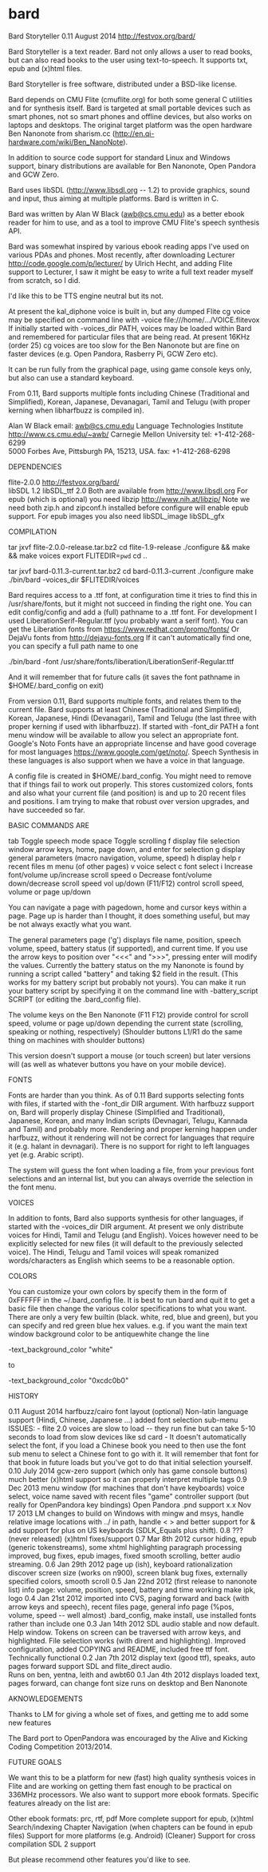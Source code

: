 # bard

Bard Storyteller 0.11 August 2014
http://festvox.org/bard/

Bard Storyteller is a text reader.  Bard not only allows a user to
read books, but can also read books to the user using text-to-speech.
It supports txt, epub and (x)html files.

Bard Storyteller is free software, distributed under a BSD-like license.

Bard depends on CMU Flite (cmuflite.org) for both some general C
utilities and for synthesis itself.  Bard is targeted at small
portable devices such as smart phones, not so smart phones and offline
devices, but also works on laptops and desktops.  The original target
platform was the open hardware Ben Nanonote from sharism.cc
(http://en.qi-hardware.com/wiki/Ben_NanoNote).  

In addition to source code support for standard Linux and Windows
support, binary distributions are available for Ben Nanonote, Open
Pandora and GCW Zero.

Bard uses libSDL (http://www.libsdl.org -- 1.2) to provide graphics, sound
and input, thus aiming at multiple platforms.  Bard is written in C.

Bard was written by Alan W Black (awb@cs.cmu.edu) as a better ebook reader
for him to use, and as a tool to improve CMU Flite's speech synthesis API.

Bard was somewhat inspired by various ebook reading apps I've used on
various PDAs and phones.  Most recently, after downloading Lecturer
http://code.google.com/p/lecturer/ by Ulrich Hecht, and adding Flite
support to Lecturer, I saw it might be easy to write a full text
reader myself from scratch, so I did.

I'd like this to be TTS engine neutral but its not.

At present the kal_diphone voice is built in, but any dumped Flite cg 
voice may be specified on command line with 
     -voice file:///home/.../VOICE.flitevox
If initially started with -voices_dir PATH, voices may be loaded
within Bard and remembered for particular files that are being read.  At
present 16KHz (order 25) cg voices are too slow for the Ben Nanonote
but are fine on faster devices (e.g. Open Pandora, Rasberry Pi, GCW
Zero etc).

It can be run fully from the graphical page, using game console keys only, 
but also can use a standard keyboard.

From 0.11, Bard supports multiple fonts including Chinese (Traditional and
Simplified), Korean, Japanese, Devanagari, Tamil and Telugu (with proper
kerning when libharfbuzz is compiled in).

Alan W Black                                email: awb@cs.cmu.edu
Language Technologies Institute             http://www.cs.cmu.edu/~awb/
Carnegie Mellon University                  tel: +1-412-268-6299  
5000 Forbes Ave, Pittsburgh PA, 15213, USA. fax: +1-412-268-6298

DEPENDENCIES

flite-2.0.0
   http://festvox.org/bard/   
libSDL 1.2
libSDL_ttf 2.0
   Both are available from  http://www.libsdl.org
For epub (which is optional)
   you need 
       libzip http://www.nih.at/libzip/
   Note we need both zip.h and zipconf.h installed before configure will
   enable epub support. 
For epub images you also need
libSDL_image
libSDL_gfx

COMPILATION

tar jxvf flite-2.0.0-release.tar.bz2
cd flite-1.9-release
./configure && make && make voices
export FLITEDIR=`pwd`
cd ..

tar jxvf bard-0.11.3-current.tar.bz2
cd bard-0.11.3-current
./configure
make
./bin/bard -voices_dir $FLITEDIR/voices

Bard requires access to a .ttf font, at configuration time it tries to find 
this in /usr/share/fonts, but it might not succeed in finding the right one.
You can edit config/config and add a (full) pathname to a .ttf font.
For development I used LiberationSerif-Regular.ttf (you probably want a serif
font).  You can get the Liberation fonts from
   https://www.redhat.com/promo/fonts/
Or DejaVu fonts from
   http://dejavu-fonts.org
If it can't automatically find one, you can specify a full path name to one

./bin/bard -font /usr/share/fonts/liberation/LiberationSerif-Regular.ttf

And it will remember that for future calls (it saves the font pathname in 
$HOME/.bard_config on exit)

From version 0.11, Bard supports multiple fonts, and relates them to
the current file.  Bard supports at least Chinese (Traditional and
Simplified), Korean, Japanese, Hindi (Devanagari), Tamil and Telugu
(the last three with proper kerning if used with libharfbuzz).  If
started with -font_dir PATH a font menu window will be available to
allow you select an appropriate font.  Google's Noto Fonts have an
appropriate lincense and have good coverage for most languages
https://www.google.com/get/noto/.  Speech Synthesis in these languages
is also support when we have a voice in that language.

A config file is created in $HOME/.bard_config.  You might need to
remove that if things fail to work out properly.  This stores
customized colors, fonts and also what your current file (and
position) is and up to 20 recent files and positions.  I am trying to
make that robust over version upgrades, and have succeeded so far.

BASIC COMMANDS ARE

tab    Toggle speech mode
space  Toggle scrolling
f      display file selection window
       arrow keys, home, page down, and enter for selection
g      display general parameters (macro navigation, volume, speed)
h      display help
r      recent files
m      menu (of other pages)
v      voice select
c      font select
i      Increase font/volume up/increase scroll speed
o      Decrease font/volume down/decrease scroll speed
vol up/down (F11/F12) control scroll speed, volume or page up/down

You can navigate a page with pagedown, home and cursor keys within a
page.  Page up is harder than I thought, it does something useful, but
may be not always exactly what you want.

The general parameters page ('g') displays file name, position, speech
volume, speed, battery status (if supported), and current time.  If
you use the arrow keys to position over "<<<" and ">>>", pressing
enter will modify the values.  Currently the battery status on the
my Nanonote is found by running a script called "battery" and taking $2
field in the result.  (This works for my battery script but probably
not yours).  You can make it run your battery script by specifying it
on the command line with -battery_script SCRIPT (or editing the
.bard_config file).

The volume keys on the Ben Nanonote (F11 F12) provide control for 
scroll speed, volume or page up/down depending the current state
(scrolling, speaking or nothing, respectively)  (Shoulder buttons
L1/R1 do the same thing on machines with shoulder buttons)

This version doesn't support a mouse (or touch screen) but later versions
will (as well as whatever buttons you have on your mobile device).

FONTS

Fonts are harder than you think.  As of 0.11 Bard supports selecting
fonts with files, if started with the -font_dir DIR argument.  With
harfbuzz support on, Bard will properly display Chinese (Simplified
and Traditional), Japanese, Korean, and many Indian scripts (Devnagari,
Telugu, Kannada and Tamil) and probably more.  Rendering and proper
kerning happen under harfbuzz, without it rendering will not be correct
for languages that require it (e.g. halant in devnagari).  There is no
support for right to left languages yet (e.g. Arabic script).  

The system will guess the font when loading a file, from your previous
font selections and an internal list, but you can always override the
selection in the font menu.  

VOICES

In addition to fonts, Bard also supports synthesis for other
languages, if started with the -voices_dir DIR argument.  At present
we only distribute voices for Hindi, Tamil and Telugu (and English).
Voices however need to be explicitly selected for new files (it will
default to the previously selected voice).  The Hindi, Telugu and
Tamil voices will speak romanized words/characters as English which
seems to be a reasonable option.

COLORS

You can customize your own colors by specify them in the form of 0xFFFFFF
in the ~/.bard_config file.  It is best to run bard and quit it to get a 
basic file then change the various color specifications to what you want.
There are only a very few builtin (black. white, red, blue and green), but
you can specify and red green blue hex values.  e.g. if you want the main
text window background color to be antiquewhite change the line

-text_background_color "white"

to

-text_background_color "0xcdc0b0"

HISTORY

0.11 August 2014
     harfbuzz/cairo font layout (optional)
     Non-latin language support (Hindi, Chinese, Japanese ...) 
     added font selection sub-menu
     ISSUES: 
     - flite 2.0 voices are slow to load -- they run fine but can take
       5-10 seconds to load from slow devices like sd card
     - It doesn't automatically select the font, if you load a Chinese book
       you need to then use the font sub menu to select a Chinese font to
       go with it.  It will remember that font for that book in future loads
       but you've got to do that initial selection yourself.
0.10 July 2014
     gcw-zero support (which only has game console buttons)
     much better (x)html support so it can properly interpret multiple tags
0.9  Dec 2013
     menu window (for machines that don't have keyboards)
     voice select, voice name saved with recent files
     "game" controller support (but really for OpenPandora key bindings)
     Open Pandora .pnd support
x.x  Nov 17 2013  LM
     changes to build on Windows with mingw and msys, handle relative image 
     locations with ../ in path, handle &lt; &gt; and better support for &amp;
     add support for plus on US keyboards (SDLK_Equals plus shift).
0.8  ??? (never released)
     (x)html fixes/support
0.7  Mar 8th 2012
     cursor hiding, epub (generic tokenstreams), some xhtml highlighting
     paragraph processing improved, bug fixes, epub images,
     fixed smooth scrolling, better audio streaming.
0.6  Jan 29th 2012
     page up (ish), keyboard rationalization
     discover screen size (works on n900), screen blank
     bug fixes, externally specified colors, smooth scroll
0.5  Jan 22nd 2012 (first release to nanonote list)
     info page: volume, position, speed, battery and time working
     make ipk, logo
0.4  Jan 21st 2012
     imported into CVS, paging forward and back (with arrow keys and speech), 
     recent files page, general info page (%pos, volume, speed -- well almost)
     .bard_config, make install, use installed fonts rather than include one
0.3  Jan 14th 2012
     SDL audio stable and now default.  Help window.  Tokens on screen can 
     be traversed with arrow keys, and highlighted.  File selection
     works (with dirent and highlighting).  Improved configuration, added
     COPYING and README, included free ttf font.  Technically functional
0.2  Jan 7th 2012
     display text (good ttf), speaks, auto pages forward
     support SDL and flite_direct audio.  
     Runs on ben, yentna, leith and awbt60
0.1  Jan 4th 2012
     displays loaded text, pages forward, can change font size
     runs on desktop and Ben Nanonote

AKNOWLEDGEMENTS

Thanks to LM for giving a whole set of fixes, and getting me to add some
new features

The Bard port to OpenPandora was encouraged by the Alive and Kicking
Coding Competition 2013/2014.

FUTURE GOALS

We want this to be a platform for new (fast) high quality synthesis
voices in Flite and are working on getting them fast enough to be
practical on 336MHz processors.  We also want to support more ebook
formats.  Specific features already on the list are:

Other ebook formats: prc, rtf, pdf
More complete support for epub, (x)html
Search/indexing
Chapter Navigation (when chapters can be found in epub files)
Support for more platforms (e.g. Android)
(Cleaner) Support for cross compilation
SDL 2 support

But please recommend other features you'd like to see.

